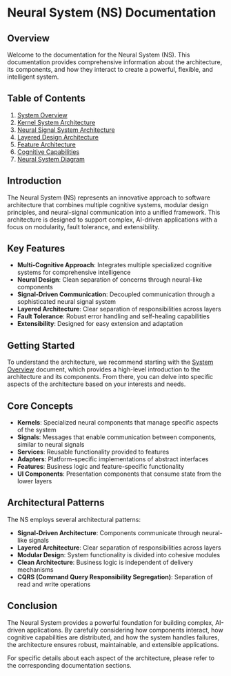 
# Neural System (NS) Documentation

## Overview

Welcome to the documentation for the Neural System (NS). This documentation provides comprehensive information about the architecture, its components, and how they interact to create a powerful, flexible, and intelligent system.

## Table of Contents

1. [System Overview](./SystemOverview.md)
2. [Kernel System Architecture](./KernelSystem.md)
3. [Neural Signal System Architecture](./EventSystem.md)
4. [Layered Design Architecture](./LayeredDesign.md)
5. [Feature Architecture](./FeatureArchitecture.md)
6. [Cognitive Capabilities](./CognitiveCapabilities.md)
7. [Neural System Diagram](./CognitiveSystemDiagram.md)

## Introduction

The Neural System (NS) represents an innovative approach to software architecture that combines multiple cognitive systems, modular design principles, and neural-signal communication into a unified framework. This architecture is designed to support complex, AI-driven applications with a focus on modularity, fault tolerance, and extensibility.

## Key Features

- **Multi-Cognitive Approach**: Integrates multiple specialized cognitive systems for comprehensive intelligence
- **Neural Design**: Clean separation of concerns through neural-like components
- **Signal-Driven Communication**: Decoupled communication through a sophisticated neural signal system
- **Layered Architecture**: Clear separation of responsibilities across layers
- **Fault Tolerance**: Robust error handling and self-healing capabilities
- **Extensibility**: Designed for easy extension and adaptation

## Getting Started

To understand the architecture, we recommend starting with the [System Overview](./SystemOverview.md) document, which provides a high-level introduction to the architecture and its components. From there, you can delve into specific aspects of the architecture based on your interests and needs.

## Core Concepts

- **Kernels**: Specialized neural components that manage specific aspects of the system
- **Signals**: Messages that enable communication between components, similar to neural signals
- **Services**: Reusable functionality provided to features
- **Adapters**: Platform-specific implementations of abstract interfaces
- **Features**: Business logic and feature-specific functionality
- **UI Components**: Presentation components that consume state from the lower layers

## Architectural Patterns

The NS employs several architectural patterns:

- **Signal-Driven Architecture**: Components communicate through neural-like signals
- **Layered Architecture**: Clear separation of responsibilities across layers
- **Modular Design**: System functionality is divided into cohesive modules
- **Clean Architecture**: Business logic is independent of delivery mechanisms
- **CQRS (Command Query Responsibility Segregation)**: Separation of read and write operations

## Conclusion

The Neural System provides a powerful foundation for building complex, AI-driven applications. By carefully considering how components interact, how cognitive capabilities are distributed, and how the system handles failures, the architecture ensures robust, maintainable, and extensible applications.

For specific details about each aspect of the architecture, please refer to the corresponding documentation sections.
